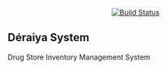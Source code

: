 

<p align="center">
<a href="deraiya.com"><img src="https://media.licdn.com/media/AAEAAQAAAAAAAAcvAAAAJDZmM2FiOTI4LTZlZGMtNDVmOS1hNTFlLWQ1OGY3OTQwNDZmYg.png" alt="Build Status"></a>

## Déraiya System
Drug Store Inventory Management System
